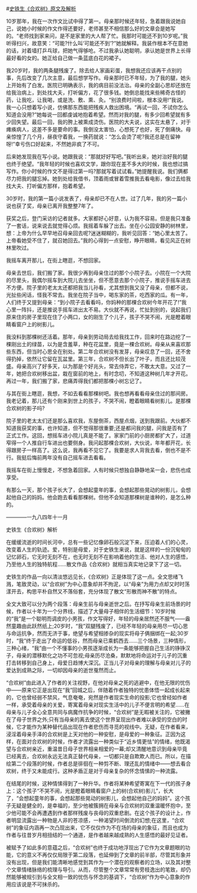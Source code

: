 #[史铁生《合欢树》原文及解析](https://www.vrrw.net/wx/8666.html)

10岁那年，我在一次作文比试中得了第一。母亲那时候还年轻，急着跟我说她自己，说她小时候的作文作得还要好，老师甚至不相信那么好的文章会是她写的。“老师找到家来问，是不是家里的大人帮了忙。我那时可能还不到10岁呢。”我听得扫兴，故意笑：“可能?什么叫‘可能还不到’?”她就解释。我装作根本不在意她的话，对着墙打乒乓球，把她气得够呛。不过我承认她聪明，承认她是世界上长得最好看的女的。她正给自己做一条蓝底白花的裙子。

我20岁时，我的两条腿残废了。除去给人家画彩蛋，我想我还应该再干点别的事，先后改变了几次主意，最后想学写作。母亲那时已不年轻，为了我的腿，她头上开始有了白发。医院已明确表示，我的病目前没法治。母亲的全副心思却还放在给我治病上，到处找大夫，打听偏方，花了很多钱。她倒总能找来些稀奇古怪的药，让我吃，让我喝，或是洗、敷、熏、灸。“别浪费时间啦，根本没用!”我说。我一心只想着写小说，仿佛那东西能把残疾人救出困境。“再试一回，不试你怎么知道会没用?”她每说一回都虔诚地抱着希望。然而对我的腿，有多少回希望就有多少回失望。最后一回，我的胯上被熏成烫伤。医院的大夫说，这实在太悬了，对于瘫痪病人，这差不多是要命的事。我倒没太害怕，心想死了也好，死了倒痛快。母亲惊惶了几个月，昼夜守着我，一换药就说：“怎么会烫了呢?我还总是在留神呀!”幸亏伤口好起来，不然她非疯了不可。



后来她发现我在写小说。她跟我说：“那就好好写吧。”我听出来，她对治好我的腿也终于绝望。“我年轻的时候也喜欢文学，跟你现在差不多大的时候，我也想过搞写作。你小时候的作文不是得过第一吗?那就写着试试看。”她提醒我说。我们俩都尽力把我的腿忘掉。她到处给我借书，顶着雨或冒着雪推我去看电影，像过去给我找大夫、打听偏方那样，抱着希望。

30岁时，我的第一篇小说发表了，母亲却已不在人世。过了几年，我的另一篇小说也获了奖，母亲已离开我整整7年了。

获奖之后，登门采访的记者就多。大家都好心好意，认为我不容易。但是我只准备了一套话，说来说去就觉得心烦。我摇着车躲了出去。坐在小公园安静的树林里，想：上帝为什么早早地召母亲回去呢?迷迷糊糊的，我听见回答：“她心里太苦了。上帝看她受不住了，就召她回去。”我的心得到一点安慰，睁开眼睛，看见风正在树林里吹过。

我摇车离开那儿，在街上瞎逛，不想回家。

母亲去世后，我们搬了家。我很少再到母亲住过的那个小院子去。小院在一个大院的尽里头，我偶尔摇车到大院儿去坐坐，但不愿意去那个小院子，推说手摇车进去不方便。院子里的老太太还都把我当儿孙看，尤其想到我又没了母亲，但都不说，光扯些闲话，怪我不常去。我坐在院子当中，喝东家的茶，吃西家的瓜。有一年，人们终于又提到母亲：“到小院子去看看吗，你妈种的那棵合欢树今年开花了!”我心里一阵抖，还是推说手摇车进出太不易。大伙就不再说，忙扯到别的，说起我们原来住的房子里现在住了小两口，女的刚生了个儿子，孩子不哭不闹，光是瞪着眼睛看窗户上的树影儿。

我没料到那棵树还活着。那年，母亲到劳动局去给我找工作，回来时在路边挖了一棵刚出土的绿苗，以为是含羞草，种在花盆里，竟是一棵合欢树。母亲从来喜欢那些东西，但当时心思全在别处。第二年合欢树没有发芽，母亲叹息了一回，还不舍得扔掉，依然让它留在瓦盆里。第三年，合欢树不但长出了叶子，而且还比较茂盛。母亲高兴了好多天，以为那是个好兆头，常去侍弄它，不敢太大意。又过了一年，她把合欢树移出盆，栽在窗前的地上，有时念叨，不知道这种树几年才开花。再过一年，我们搬了家，悲痛弄得我们都把那棵小树忘记了。

与其在街上瞎逛，我想，不如去看看那棵树吧。我也想再看看母亲住过的那间房。我老记着，那儿还有个刚来到世上的孩子，不哭不闹，瞪着眼睛看树影儿。是那棵合欢树的影子吗?

院子里的老太太们还是那么喜欢我，东屋倒茶，西屋点烟，送到我跟前。大伙都不知道我获奖的事，也许知道，但不觉得那很重要;还是都问我的腿，问我是否有了正式工作。这回，想摇车进小院儿真是不能了。家家门前的小厨房都扩大了，过道窄得一个人推自行车进出也要侧身。我问起那棵合欢树，大伙说，年年都开花，长得跟房子一样高了。这么说，我再看不见它了。我要是求人背我去看，倒也不是不行。我挺后悔前两年没有自己摇车进去看看。

我摇车在街上慢慢走，不想急着回家。人有时候只想独自静静地呆一会，悲伤也成享受。

有那么一天，那个孩子长大了，会想起童年的事，会想起那些晃动的树影儿，会想起他自己的妈妈。他会跑去看看那棵树。但他不会知道那棵树是谁种的，是怎么种的。

————一九八四年十一月

史铁生《合欢树》解析

在缓缓流逝的时间长河中，总有一些记忆像卵石般沉淀下来，压迫着人们的心灵，改变着人生的轨迹。爱，特别是母爱，对于史铁生来说，就是这样的一份沉甸甸的记忆卵石，它无时无刻不在，也无时无刻不在影响着他的生活、他对人生的感悟，乃至他人生的独特航程……散文作品《合欢树》就相当真实地记录下了这一切。

史铁生的作品一向以清淡悠远见长，《合欢树》正是体现了这一点。全文思绪飞溅，笔致灵动，以“合欢树”为中心意象却并不拘泥，以“母亲”为用力点却又时时荡漾开去，构思平朴自然又不落俗套，充分体现了散文“形散而神不散”的特点。

全文大致可以分为两个段落：母亲生前与母亲逝世之后。在抒写母亲生前场景的时候，作者以十年为一个分界线，描述了大量母子相伴的生活细节：10岁时候的“我”是一个聪明而调皮的小男孩，作文写得好，年轻的母亲居然还不服气——盎然童趣由此跃然纸上;20岁时，“我”双腿残废了，已经不年轻的母亲用尽一切心思与命运抗争，然而无济于事，绝望与希望相掺杂的现实将母子俩捆绑在一起;30岁时，“我”终于走出了命运的低谷，然而母亲已乘鹤西去……三个场景，三种情形，三种心绪，“我”由一个不懂事的小男孩逐渐成长为一条能够把握自己生活的铮铮汉子，母亲的潜移默化之功不可忽视;母亲历尽沧桑，默默地将命运对于儿子的沉重打击转移到自己身上，母爱日趋博大深沉。正当儿子对母亲的理解与母亲对儿子的爱达到成熟之际，一切却因母亲的逝世戛然而止。

“合欢树”由此进入了作者的关注视野，在他对母亲之死的逃避中，在他无限的忧伤中——原来它正是出现在“我”回城之后，伴随着作者独特的忧患体悟一起成长起来的，它也曾经弱不禁风，气息奄奄，宛然是作者现实生命的投影;它也曾经如作者一样，承受着母亲的关爱，寄寓着母亲对现实生活中的儿子不便言明的希望……在母亲与儿子全心全意共同与病魔作抗争的时候，“合欢树”是无暇被关注的，它被撇在了母子世界之外;只有当母亲的离去使这个世界呈现出作者难以承受的空白的时候，它才能作为某种替代品出现在作者悲伤而寻觅的视线中。无疑，在作者看来，浸淫着母亲手泽的合欢树是上天对他的一种安慰，是母爱的一种象征。正因为这样，在面对合欢树的时候，作者才流露出一种类似于“近乡情更怯”的情绪，他既渴望与合欢树亲近，重温昔日母子世界相亲相爱的一幕;却又清醒地意识到母亲毕竟已经离去，合欢树永远无法真正替代母亲，一切都只是自欺欺人而已。所以，在描绘第二个段落的时候，作者总是徘徊在一种剪不断、理还乱的情绪中——想去看合欢树，终于又未能成行。这种矛盾正是对于母亲复杂的怀念情愫的一种流露。

在结尾的时候，这种情愫得到了一种升华。作者将某种希望寄寓在下一代的孩子身上：这个孩子“不哭不闹，光是瞪着眼睛看窗户上的树(合欢树)影儿”，长大了，“会想起童年的事，会想起那些晃动的树影儿，会想起他自己的妈妈”。这个孩子无疑是健全的，是幸福的，至少他被簇拥在母亲与合欢树的双重温暖怀抱中，至少他可能不会再遭遇到作者那样残废与丧母的双重悲剧。在这个孩子的设计上，作者明显流露出一种物是人非的苍凉感，一种渴望时间倒流的幻想;在这里，“合欢树”的象征内涵再一次凸现出来，它不仅仅作为不在场的母亲的象征，而且也成为作者与往昔岁月相扭结的一个通道，是作者越来越成熟的人生感悟的最好见证者。

被赋予了如此多的意蕴之后，“合欢树”也终于成功地浮现出了它作为文章题眼的功能，它的意义不再仅仅局限于第二段落，也延伸到了文章的前半部，尽管其形象并没有出现，但是我们能清晰地感觉到其作为一个潜在的观察者的立场，以及其对整个文章情绪脉络的梳理与导引。从而，尽管整个文章常常有旁枝逸出的笔致，却仍然能够被规引到与全文相一致的忧伤与怀念的基调下，“合欢树”作为中心意象的作用应该说是不可抹杀的。

